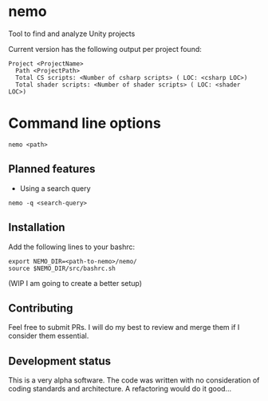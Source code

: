 # nemo
Tool to find and analyze Unity projects

Current version has the following output per project found:
```
Project <ProjectName>
  Path <ProjectPath>
  Total CS scripts: <Number of csharp scripts> ( LOC: <csharp LOC>)
  Total shader scripts: <Number of shader scripts> ( LOC: <shader LOC>)
```

# Command line options

```
nemo <path>
```

## Planned features
- Using a search query
```
nemo -q <search-query>
```

## Installation

Add the following lines to your bashrc:
```
export NEMO_DIR=<path-to-nemo>/nemo/
source $NEMO_DIR/src/bashrc.sh
```
(WIP I am going to create a better setup)

## Contributing

Feel free to submit PRs. I will do my best to review and merge them if I consider them essential.

## Development status

This is a very alpha software. The code was written with no consideration of coding standards and architecture. A refactoring would do it good...